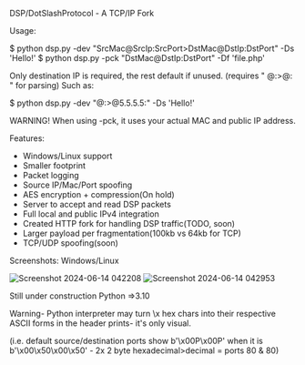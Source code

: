 DSP/DotSlashProtocol - A TCP/IP Fork

Usage: 

$ python dsp.py -dev "SrcMac@SrcIp:SrcPort>DstMac@DstIp:DstPort" -Ds 'Hello!'
$ python dsp.py -pck "DstMac@DstIp:DstPort" -Df 'file.php'

Only destination IP is required, the rest default if unused. (requires " @:>@: " for parsing)
Such as:

$ python dsp.py -dev "@:>@5.5.5.5:" -Ds 'Hello!'

WARNING! 
When using -pck, it uses your actual MAC and public IP address.

Features: 
- Windows/Linux support
- Smaller footprint
- Packet logging
- Source IP/Mac/Port spoofing
- AES encryption + compression(On hold)
- Server to accept and read DSP packets
- Full local and public IPv4 integration
- Created HTTP fork for handling DSP traffic(TODO, soon)
- Larger payload per fragmentation(100kb vs 64kb for TCP)
- TCP/UDP spoofing(soon)

Screenshots: Windows/Linux

![Screenshot 2024-06-14 042208](https://github.com/dotslashCosmic/DotSlashProtocol/assets/91699202/6edc10f0-47c4-451d-9c58-a623b2fe07c4)
![Screenshot 2024-06-14 042953](https://github.com/dotslashCosmic/DotSlashProtocol/assets/91699202/9add41a9-0e19-4574-9975-10603ffa209a)

Still under construction
Python =>3.10

Warning- Python interpreter may turn \x hex chars into their respective ASCII forms in the header prints- it's only visual.

(i.e. default source/destination ports show b'\x00P\x00P' when it is b'\x00\x50\x00\x50' - 2x 2 byte hexadecimal>decimal = ports 80 & 80)

